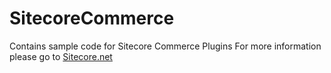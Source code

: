 # SitecoreCommerce
Contains sample code for Sitecore Commerce Plugins
For more information please go to [Sitecore.net](http://www.sitecore.net)